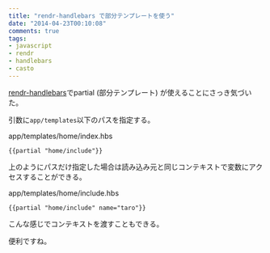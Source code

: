 ```yaml
---
title: "rendr-handlebars で部分テンプレートを使う"
date: "2014-04-23T00:10:08"
comments: true
tags: 
- javascript
- rendr
- handlebars
- casto
---
```


[rendr-handlebars](https://github.com/rendrjs/rendr-handlebars)でpartial (部分テンプレート) が使えることにさっき気づいた。

<!--more-->

引数に`app/templates`以下のパスを指定する。

app/templates/home/index.hbs

```
{{partial "home/include"}}
```

上のようにパスだけ指定した場合は読み込み元と同じコンテキストで変数にアクセスすることができる。

app/templates/home/include.hbs

```
{{partial "home/include" name="taro"}}
```

こんな感じでコンテキストを渡すこともできる。

便利ですね。

